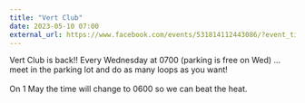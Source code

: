 ```yaml
---
title: "Vert Club"
date: 2023-05-10 07:00
external_url: https://www.facebook.com/events/531814112443086/?event_time_id=531814139109750
---
```

Vert Club is back!! Every Wednesday at 0700 (parking is free on Wed) … meet in the parking lot and do as many loops as you want!<br>
  <br>
  On 1 May the time will change to 0600 so we can beat the heat.<br>
  <br>
  
